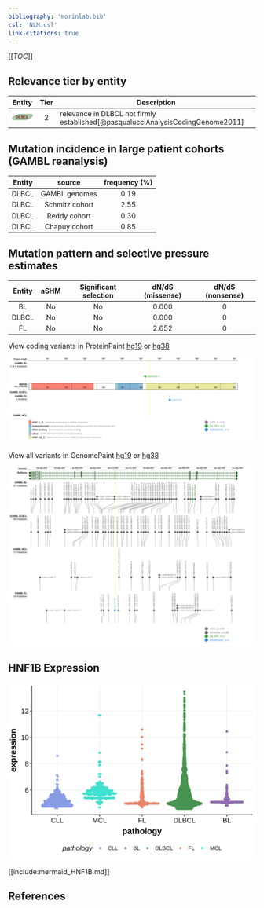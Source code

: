 ```yaml
---
bibliography: 'morinlab.bib'
csl: 'NLM.csl'
link-citations: true
---
```

[[_TOC_]]


## Relevance tier by entity

|Entity|Tier|Description                              |
|:------:|:----:|-----------------------------------------|
|![DLBCL](images/icons/DLBCL_tier2.png) |2   |relevance in DLBCL not firmly established[@pasqualucciAnalysisCodingGenome2011]|

## Mutation incidence in large patient cohorts (GAMBL reanalysis)

|Entity|source        |frequency (%)|
|:------:|:--------------:|:-------------:|
|DLBCL |GAMBL genomes |0.19         |
|DLBCL |Schmitz cohort|2.55         |
|DLBCL |Reddy cohort  |0.30         |
|DLBCL |Chapuy cohort |0.85         |

## Mutation pattern and selective pressure estimates

|Entity|aSHM|Significant selection|dN/dS (missense)|dN/dS (nonsense)|
|:------:|:----:|:---------------------:|:----------------:|:----------------:|
|BL    |No  |No                   |0.000           |0               |
|DLBCL |No  |No                   |0.000           |0               |
|FL    |No  |No                   |2.652           |0               |




View coding variants in ProteinPaint [hg19](https://morinlab.github.io/LLMPP/GAMBL/HNF1B_protein.html)  or [hg38](https://morinlab.github.io/LLMPP/GAMBL/HNF1B_protein_hg38.html)

![](images/proteinpaint/HNF1B_NM_000458.svg)

View all variants in GenomePaint [hg19](https://morinlab.github.io/LLMPP/GAMBL/HNF1B.html)  or [hg38](https://morinlab.github.io/LLMPP/GAMBL/HNF1B_hg38.html)

![](images/proteinpaint/HNF1B.svg)

## HNF1B Expression
![](images/gene_expression/HNF1B_by_pathology.svg)
<!-- ORIGIN: pasqualucciAnalysisCodingGenome2011 -->
<!-- DLBCL: pasqualucciAnalysisCodingGenome2011 -->

[[include:mermaid_HNF1B.md]]

## References

